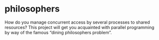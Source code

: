 # philosophers
How do you manage concurrent access by several processes to shared resources? This project will get you acquainted with parallel programming by way of the famous “dining philosophers problem”.

